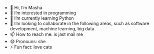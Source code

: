 - 👋 Hi, I’m Masha
- 👀 I’m interested in programming
- 🌱 I’m currently learning Python
- 💞️ I’m looking to collaborate in the following areas, such as software development, machine learning, big data.
- 📫 How to reach me: is jast mail me
- 😄 Pronouns: she
- ⚡ Fun fact: love cats

<!---
Kelle2229/Kelle2229 is a ✨ special ✨ repository because its `README.md` (this file) appears on your GitHub profile.
You can click the Preview link to take a look at your changes.
--->
